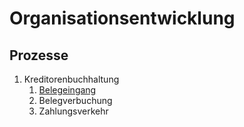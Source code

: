 # Organisationsentwicklung
## Prozesse
1. Kreditorenbuchhaltung
    1. [Belegeingang](./Prozessmodelle/Kreditoren-01-Belegeingang.bpmn)
    2. Belegverbuchung
    3. Zahlungsverkehr
